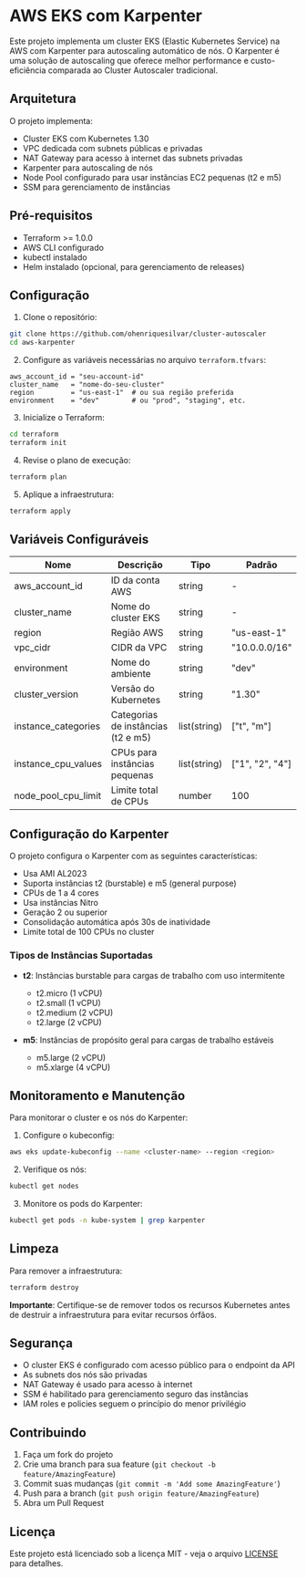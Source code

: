 # AWS EKS com Karpenter

Este projeto implementa um cluster EKS (Elastic Kubernetes Service) na AWS com Karpenter para autoscaling automático de nós. O Karpenter é uma solução de autoscaling que oferece melhor performance e custo-eficiência comparada ao Cluster Autoscaler tradicional.

## Arquitetura

O projeto implementa:

- Cluster EKS com Kubernetes 1.30
- VPC dedicada com subnets públicas e privadas
- NAT Gateway para acesso à internet das subnets privadas
- Karpenter para autoscaling de nós
- Node Pool configurado para usar instâncias EC2 pequenas (t2 e m5)
- SSM para gerenciamento de instâncias

## Pré-requisitos

- Terraform >= 1.0.0
- AWS CLI configurado
- kubectl instalado
- Helm instalado (opcional, para gerenciamento de releases)

## Configuração

1. Clone o repositório:

```bash
git clone https://github.com/ohenriquesilvar/cluster-autoscaler
cd aws-karpenter
```

2. Configure as variáveis necessárias no arquivo `terraform.tfvars`:

```hcl
aws_account_id = "seu-account-id"
cluster_name   = "nome-do-seu-cluster"
region         = "us-east-1"  # ou sua região preferida
environment    = "dev"        # ou "prod", "staging", etc.
```

3. Inicialize o Terraform:

```bash
cd terraform
terraform init
```

4. Revise o plano de execução:

```bash
terraform plan
```

5. Aplique a infraestrutura:

```bash
terraform apply
```

## Variáveis Configuráveis

| Nome                | Descrição                          | Tipo         | Padrão          |
| ------------------- | ---------------------------------- | ------------ | --------------- |
| aws_account_id      | ID da conta AWS                    | string       | -               |
| cluster_name        | Nome do cluster EKS                | string       | -               |
| region              | Região AWS                         | string       | "us-east-1"     |
| vpc_cidr            | CIDR da VPC                        | string       | "10.0.0.0/16"   |
| environment         | Nome do ambiente                   | string       | "dev"           |
| cluster_version     | Versão do Kubernetes               | string       | "1.30"          |
| instance_categories | Categorias de instâncias (t2 e m5) | list(string) | ["t", "m"]      |
| instance_cpu_values | CPUs para instâncias pequenas      | list(string) | ["1", "2", "4"] |
| node_pool_cpu_limit | Limite total de CPUs               | number       | 100             |

## Configuração do Karpenter

O projeto configura o Karpenter com as seguintes características:

- Usa AMI AL2023
- Suporta instâncias t2 (burstable) e m5 (general purpose)
- CPUs de 1 a 4 cores
- Usa instâncias Nitro
- Geração 2 ou superior
- Consolidação automática após 30s de inatividade
- Limite total de 100 CPUs no cluster

### Tipos de Instâncias Suportadas

- **t2**: Instâncias burstable para cargas de trabalho com uso intermitente

  - t2.micro (1 vCPU)
  - t2.small (1 vCPU)
  - t2.medium (2 vCPU)
  - t2.large (2 vCPU)

- **m5**: Instâncias de propósito geral para cargas de trabalho estáveis
  - m5.large (2 vCPU)
  - m5.xlarge (4 vCPU)

## Monitoramento e Manutenção

Para monitorar o cluster e os nós do Karpenter:

1. Configure o kubeconfig:

```bash
aws eks update-kubeconfig --name <cluster-name> --region <region>
```

2. Verifique os nós:

```bash
kubectl get nodes
```

3. Monitore os pods do Karpenter:

```bash
kubectl get pods -n kube-system | grep karpenter
```

## Limpeza

Para remover a infraestrutura:

```bash
terraform destroy
```

**Importante**: Certifique-se de remover todos os recursos Kubernetes antes de destruir a infraestrutura para evitar recursos órfãos.

## Segurança

- O cluster EKS é configurado com acesso público para o endpoint da API
- As subnets dos nós são privadas
- NAT Gateway é usado para acesso à internet
- SSM é habilitado para gerenciamento seguro das instâncias
- IAM roles e policies seguem o princípio do menor privilégio

## Contribuindo

1. Faça um fork do projeto
2. Crie uma branch para sua feature (`git checkout -b feature/AmazingFeature`)
3. Commit suas mudanças (`git commit -m 'Add some AmazingFeature'`)
4. Push para a branch (`git push origin feature/AmazingFeature`)
5. Abra um Pull Request

## Licença

Este projeto está licenciado sob a licença MIT - veja o arquivo [LICENSE](LICENSE) para detalhes.
